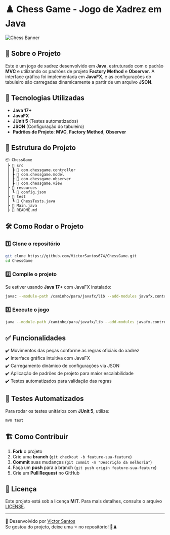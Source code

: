 # ♟️ Chess Game - Jogo de Xadrez em Java

![Chess Banner](https://raw.githubusercontent.com/VictorSantos674/ChessGame/main/src/com/xadrez/resources/images/banner_xadrez.jpg)

## 📌 Sobre o Projeto
Este é um jogo de xadrez desenvolvido em **Java**, estruturado com o padrão **MVC** e utilizando os padrões de projeto **Factory Method** e **Observer**. 
A interface gráfica foi implementada em **JavaFX**, e as configurações do tabuleiro são carregadas dinamicamente a partir de um arquivo **JSON**.

## 🚀 Tecnologias Utilizadas
- **Java 17+**
- **JavaFX**
- **JUnit 5** (Testes automatizados)
- **JSON** (Configuração do tabuleiro)
- **Padrões de Projeto**: **MVC**, **Factory Method**, **Observer**

## 📂 Estrutura do Projeto
```
📦 ChessGame
 ┣ 📂 src
 ┃ ┣ 📂 com.chessgame.controller
 ┃ ┣ 📂 com.chessgame.model
 ┃ ┣ 📂 com.chessgame.observer
 ┃ ┣ 📂 com.chessgame.view
 ┣ 📂 resources
 ┃ ┗ 📜 config.json
 ┣ 📂 test
 ┃ ┗ 📜 ChessTests.java
 ┣ 📜 Main.java
 ┣ 📜 README.md
```

## 🛠️ Como Rodar o Projeto
### 1️⃣ Clone o repositório
```sh
git clone https://github.com/VictorSantos674/ChessGame.git
cd ChessGame
```

### 2️⃣ Compile o projeto
Se estiver usando **Java 17+** com JavaFX instalado:
```sh
javac --module-path /caminho/para/javafx/lib --add-modules javafx.controls,javafx.fxml -d bin src/com/chessgame/Main.java
```

### 3️⃣ Execute o jogo
```sh
java --module-path /caminho/para/javafx/lib --add-modules javafx.controls,javafx.fxml -cp bin com.chessgame.Main
```

## ✅ Funcionalidades
✔️ Movimentos das peças conforme as regras oficiais do xadrez  
✔️ Interface gráfica intuitiva com JavaFX  
✔️ Carregamento dinâmico de configurações via JSON  
✔️ Aplicação de padrões de projeto para maior escalabilidade  
✔️ Testes automatizados para validação das regras  

## 🧪 Testes Automatizados
Para rodar os testes unitários com **JUnit 5**, utilize:
```sh
mvn test
```

## 🏗️ Como Contribuir
1. **Fork** o projeto  
2. Crie uma **branch** (`git checkout -b feature-sua-feature`)  
3. **Commit** suas mudanças (`git commit -m "Descrição da melhoria"`)  
4. Faça um **push** para a branch (`git push origin feature-sua-feature`)  
5. Crie um **Pull Request** no GitHub  

## 📜 Licença
Este projeto está sob a licença **MIT**. Para mais detalhes, consulte o arquivo [LICENSE](LICENSE).

---

🚀 Desenvolvido por [Victor Santos](https://github.com/VictorSantos674)  
Se gostou do projeto, deixe uma ⭐ no repositório! 🎉♟️
